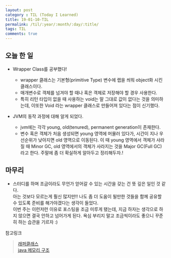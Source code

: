 ```yaml
---
layout: post
category : TIL (Today I Learned)
title: 19-01-10-TIL
permalink: /til/:year/:month/:day/:title/
tags: TIL
comments: true
---
```

## 오늘 한 일
- Wrapper Class를 공부했다!
    - wrapper 클래스는 기본형(primitive Type) 변수에 랩을 씌워 object화 시킨 클래스이다.
    - 매개변수로 객체를 넘겨야 할 때나 혹은 객체로 저장해야 할 경우 사용한다.
    - 특히 리턴 타입이 없을 때 사용하는 void는 말 그대로 값이 없다는 것을 의미하는데, 이또한 Void 라는 wrapper 클래스로 만들어져 있다는 점이 신기했다.  

- JVM의 동작 과정에 대해 알게 되었다. 
    - jvm에는 각각 young, old(tenured), permanent generation이 존재한다.
    - 변수 혹은 객체가 처음 생성되면 young 영역에 머물러 있다가, 시간이 지나 우선순위가 낮아지면 old 영역으로 이동된다. 
    이 때 young 영역에서 객체가 사라질 때 Minor GC, old 영역에서의 객체가 사라지는 것을 Major GC(Full GC)라고 한다.
    주말에 좀 더 확실하게 알아두고 정리해두자.!  


## 마무리 
 - 스터디를 하며 조금이라도 무언가 얻어갈 수 있는 시간을 갖는 건 뜻 깊은 일인 것 같다.   
 아는 것보다 모르는게 훨신 많지만!! 나도 좀 더 도움이 될만한 것들을 함께 공유할 수 있도록 준비를 해가야겠다는 생각이 들었다.  
 이번 주는 이런저런 이유로 포스팅을 조금 미루게 됐는데, 지금 하자는 생각으로 하지 않으면 결국 안하고 넘어가게 된다. 
 욕심 부리지 말고 조금씩이라도 좋으니 꾸준히 하는 습관을 기르자 :) 
 
 
 
참고링크  
>[래퍼클래스](http://jusungpark.tistory.com/17)  
>[java 메모리 구조](http://hoonmaro.tistory.com/19)
 
